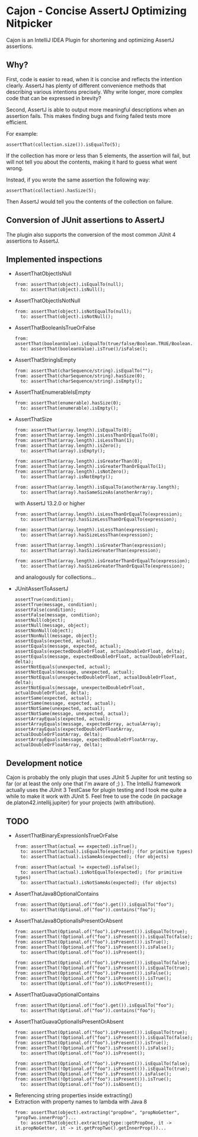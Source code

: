 # Cajon - Concise AssertJ Optimizing Nitpicker

Cajon is an IntelliJ IDEA Plugin for shortening and optimizing AssertJ assertions.

## Why?

First, code is easier to read, when it is concise and reflects the intention clearly.
AssertJ has plenty of different convenience methods that describing various intentions precisely.
Why write longer, more complex code that can be expressed in brevity?

Second, AssertJ is able to output more meaningful descriptions when an assertion fails.
This makes finding bugs and fixing failed tests more efficient.

For example:

```
assertThat(collection.size()).isEqualTo(5);
```

If the collection has more or less than 5 elements, the assertion will fail, but will not
tell you about the contents, making it hard to guess what went wrong.

Instead, if you wrote the same assertion the following way:

```
assertThat(collection).hasSize(5);
```

Then AssertJ would tell you the contents of the collection on failure.

## Conversion of JUnit assertions to AssertJ

The plugin also supports the conversion of the most common JUnit 4 assertions to AssertJ.

## Implemented inspections

- AssertThatObjectIsNull
  ```
  from: assertThat(object).isEqualTo(null);
    to: assertThat(object).isNull();
  ```
- AssertThatObjectIsNotNull
  ```
  from: assertThat(object).isNotEqualTo(null);  
    to: assertThat(object).isNotNull();
  ```
- AssertThatBooleanIsTrueOrFalse
  ```
  from: assertThat(booleanValue).isEqualTo(true/false/Boolean.TRUE/Boolean.FALSE);  
    to: assertThat(booleanValue).isTrue()/isFalse();
  ```
- AssertThatStringIsEmpty
  ```
  from: assertThat(charSequence/string).isEqualTo("");
  from: assertThat(charSequence/string).hasSize(0);
    to: assertThat(charSequence/string).isEmpty();
  ```
- AssertThatEnumerableIsEmpty
  ```
  from: assertThat(enumerable).hasSize(0);
    to: assertThat(enumerable).isEmpty();
  ```
- AssertThatSize
  ```
  from: assertThat(array.length).isEqualTo(0);
  from: assertThat(array.length).isLessThanOrEqualTo(0);
  from: assertThat(array.length).isLessThan(1);
  from: assertThat(array.length).isZero();
    to: assertThat(array).isEmpty();

  from: assertThat(array.length).isGreaterThan(0);
  from: assertThat(array.length).isGreaterThanOrEqualTo(1);
  from: assertThat(array.length).isNotZero();
    to: assertThat(array).isNotEmpty();

  from: assertThat(array.length).isEqualTo(anotherArray.length);
    to: assertThat(array).hasSameSizeAs(anotherArray);
  ```

  with AssertJ 13.2.0 or higher

  ```
  from: assertThat(array.length).isLessThanOrEqualTo(expression);
    to: assertThat(array).hasSizeLessThanOrEqualTo(expression);
    
  from: assertThat(array.length).isLessThan(expression);
    to: assertThat(array).hasSizeLessThan(expression);

  from: assertThat(array.length).isGreaterThan(expression);
    to: assertThat(array).hasSizeGreaterThan(expression);

  from: assertThat(array.length).isGreaterThanOrEqualTo(expression);
    to: assertThat(array).hasSizeGreaterThanOrEqualTo(expression);
  ```

  and analogously for collections...

- JUnitAssertToAssertJ
  ```
  assertTrue(condition);
  assertTrue(message, condition);
  assertFalse(condition);
  assertFalse(message, condition);
  assertNull(object);
  assertNull(message, object);
  assertNonNull(object);
  assertNonNull(message, object);
  assertEquals(expected, actual);
  assertEquals(message, expected, actual);
  assertEquals(expectedDoubleOrFloat, actualDoubleOrFloat, delta);
  assertEquals(message, expectedDoubleOrFloat, actualDoubleOrFloat, delta);
  assertNotEquals(unexpected, actual);
  assertNotEquals(message, unexpected, actual);
  assertNotEquals(unexpectedDoubleOrFloat, actualDoubleOrFloat, delta);
  assertNotEquals(message, unexpectedDoubleOrFloat, actualDoubleOrFloat, delta);
  assertSame(expected, actual);
  assertSame(message, expected, actual);
  assertNotSame(unexpected, actual);
  assertNotSame(message, unexpected, actual);
  assertArrayEquals(expected, actual);
  assertArrayEquals(message, expectedArray, actualArray);
  assertArrayEquals(expectedDoubleOrFloatArray, actualDoubleOrFloatArray, delta);
  assertArrayEquals(message, expectedDoubleOrFloatArray, actualDoubleOrFloatArray, delta);
  ```

## Development notice

Cajon is probably the only plugin that uses JUnit 5 Jupiter for unit testing so far (or at least the only one that I'm aware of ;) ).
The IntelliJ framework actually uses the JUnit 3 TestCase for plugin testing and I took me quite a while to make it work with JUnit 5.
Feel free to use the code (in package de.platon42.intellij.jupiter) for your projects (with attribution).

## TODO
- AssertThatBinaryExpressionIsTrueOrFalse
  ```
  from: assertThat(actual == expected).isTrue();
    to: assertThat(actual).isEqualTo(expected); (for primitive types)
    to: assertThat(actual).isSameAs(expected); (for objects)

  from: assertThat(actual != expected).isFalse();
    to: assertThat(actual).isNotEqualTo(expected); (for primitive types)
    to: assertThat(actual).isNotSameAs(expected); (for objects)
  ```
- AssertThatJava8OptionalContains
  ```
  from: assertThat(Optional.of("foo").get()).isEqualTo("foo");
    to: assertThat(Optional.of("foo")).contains("foo");
  ```
- AssertThatJava8OptionalIsPresentOrAbsent
  ```
  from: assertThat(Optional.of("foo").isPresent()).isEqualTo(true);
  from: assertThat(!Optional.of("foo").isPresent()).isEqualTo(false);
  from: assertThat(Optional.of("foo").isPresent()).isTrue();
  from: assertThat(!Optional.of("foo").isPresent()).isFalse();
    to: assertThat(Optional.of("foo")).isPresent();

  from: assertThat(Optional.of("foo").isPresent()).isEqualTo(false);
  from: assertThat(!Optional.of("foo").isPresent()).isEqualTo(true);
  from: assertThat(Optional.of("foo").isPresent()).isFalse();
  from: assertThat(!Optional.of("foo").isPresent()).isTrue();
    to: assertThat(Optional.of("foo")).isNotPresent();
  ```
- AssertThatGuavaOptionalContains
  ```
  from: assertThat(Optional.of("foo").get()).isEqualTo("foo");
    to: assertThat(Optional.of("foo")).contains("foo");
  ```
- AssertThatGuavaOptionalIsPresentOrAbsent
  ```
  from: assertThat(Optional.of("foo").isPresent()).isEqualTo(true);
  from: assertThat(!Optional.of("foo").isPresent()).isEqualTo(false);
  from: assertThat(Optional.of("foo").isPresent()).isTrue();
  from: assertThat(!Optional.of("foo").isPresent()).isFalse();
    to: assertThat(Optional.of("foo")).isPresent();

  from: assertThat(Optional.of("foo").isPresent()).isEqualTo(false);
  from: assertThat(!Optional.of("foo").isPresent()).isEqualTo(true);
  from: assertThat(Optional.of("foo").isPresent()).isFalse();
  from: assertThat(!Optional.of("foo").isPresent()).isTrue();
    to: assertThat(Optional.of("foo")).isAbsent();
  ```
- Referencing string properties inside extracting()
- Extraction with property names to lambda with Java 8
  ```
  from: assertThat(object).extracting("propOne", "propNoGetter", "propTwo.innerProp")...
    to: assertThat(object).extracting(type::getPropOne, it -> it.propNoGetter, it -> it.getPropTwo().getInnerProp())...
  ```
